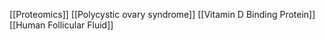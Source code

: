 [[Proteomics]]
[[Polycystic ovary syndrome]]
[[Vitamin D Binding Protein]]
[[Human Follicular Fluid]]
